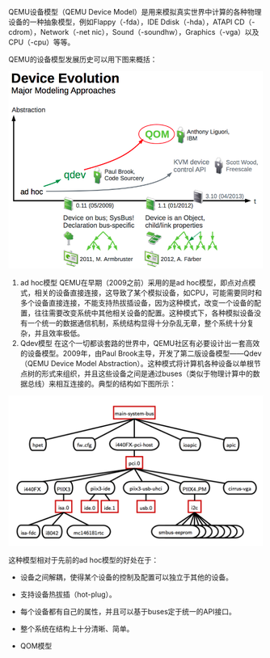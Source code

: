 QEMU设备模型（QEMU Device Model）是用来模拟真实世界中计算的各种物理设备的一种抽象模型，例如Flappy（-fda），IDE Ddisk（-hda），ATAPI CD（-cdrom），Network（-net nic），Sound（-soundhw），Graphics（-vga）以及CPU（-cpu）等等。

QEMU的设备模型发展历史可以用下图来概括：

![](/assets/qemu_device_model_hist.png)

1. ad hoc模型
   QEMU在早期（2009之前）采用的是ad hoc模型，即点对点模式，相关的设备直接连接，这导致了某个模拟设备，如CPU，可能需要同时和多个设备直接连接，不能支持热拔插设备，因为这种模式，改变一个设备的配置，往往需要改变系统中其他相关设备的配置。这种模式下，各种模拟设备没有一个统一的数据通信机制，系统结构显得十分杂乱无章，整个系统十分复杂，并且效率极低。
2. Qdev模型
   在这个一切都谈套路的世界中，QEMU社区有必要设计出一套高效的设备模型。2009年，由Paul Brook主导，开发了第二版设备模型——Qdev（QEMU Device Model Abstraction）。这种模式将计算机各种设备以单根节点树的形式来组织，并且这些设备之间是通过buses（类似于物理计算中的数据总线）来相互连接的。典型的结构如下图所示：

![](/assets/qemu_qdev.png)

这种模型相对于先前的ad hoc模型的好处在于：

* 设备之间解耦，使得某个设备的控制及配置可以独立于其他的设备。
* 支持设备热拔插（hot-plug）。
* 每个设备都有自己的属性，并且可以基于buses定于统一的API接口。
* 整个系统在结构上十分清晰、简单。

* QOM模型



